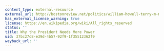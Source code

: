 ```yaml
---
content_type: external-resource
external_url: http://bostonreview.net/politics/william-howell-terry-m-moe-why-president-needs-more-power
has_external_license_warning: true
license: https://en.wikipedia.org/wiki/All_rights_reserved
status: ''
title: Why the President Needs More Power
uid: 37bc27c8-e39d-4b57-92f9-1f35512362f9
wayback_url: ''
---
```

